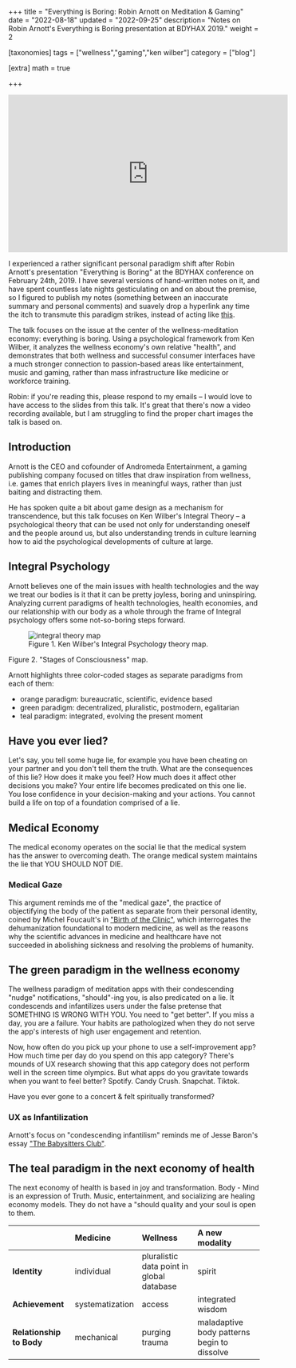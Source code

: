 +++
title = "Everything is Boring: Robin Arnott on Meditation & Gaming"
date = "2022-08-18"
updated = "2022-09-25"
description= "Notes on Robin Arnott's Everything is Boring presentation at BDYHAX 2019."
weight = 2

[taxonomies]
tags = ["wellness","gaming","ken wilber"]
category = ["blog"]

[extra]
math = true

+++
<div class="video-container">
<iframe width="560" height="315" src="https://www.youtube-nocookie.com/embed/n94J-9YxZPc" title="YouTube video player" frameborder="0" allow="accelerometer; autoplay; clipboard-write; encrypted-media; gyroscope; picture-in-picture" allowfullscreen></iframe>
</div>

I experienced a rather significant personal paradigm shift after Robin Arnott's presentation "Everything is Boring" at the BDYHAX conference on February 24th, 2019. I have several versions of hand-written notes on it, and have spent countless late nights gesticulating on and on about the premise, so I figured to publish my notes (something between an inaccurate summary and personal comments) and suavely drop a hyperlink any time the itch to transmute this paradigm strikes, instead of acting like [this](https://knowyourmeme.com/memes/pepe-silvia). 

The talk focuses on the issue at the center of the wellness-meditation economy: everything is boring. Using a psychological framework from Ken Wilber, it analyzes the wellness economy's own relative "health", and demonstrates that both wellness and successful consumer interfaces have a much stronger connection to passion-based areas like entertainment, music and gaming, rather than mass infrastructure like medicine or workforce training.

Robin: if you're reading this, please respond to my emails – I would love to have access to the slides from this talk. It's great that there's now a video recording available, but I am struggling to find the proper chart images the talk is based on.

## Introduction

Arnott is the CEO and cofounder of Andromeda Entertainment, a gaming publishing company focused on titles that draw inspiration from wellness, i.e. games that enrich players lives in meaningful ways, rather than just baiting and distracting them.

He has spoken quite a bit about game design as a mechanism for transcendence, but this talk focuses on Ken Wilber's Integral Theory – a psychological theory that can be used not only for understanding oneself and the people around us, but also understanding trends in culture learning how to aid the psychological developments of culture at large.

## Integral Psychology

Arnott believes one of the main issues with health technologies and the way we treat our bodies is it that it can be pretty joyless, boring and uninspiring. Analyzing current paradigms of health technologies, health economies, and our relationship with our body as a whole through the frame of Integral psychology offers some not-so-boring steps forward.

<figure>
<img src="https://images.squarespace-cdn.com/content/v1/51a0ef99e4b0673a4c034ab8/1373221911253-I9CKMOFPCM86G3TNULLF/Screen-Shot-2013-03-29-at-7.07.30-PM.png" alt="integral theory map">
<figcaption>Figure 1. Ken Wilber's Integral Psychology theory map.</figcaption>
</figure>


Figure 2. "Stages of Consciousness" map.

Arnott highlights three color-coded stages as separate paradigms from each of them:

- orange paradigm: bureaucratic, scientific, evidence based
- green paradigm: decentralized, pluralistic, postmodern, egalitarian
- teal paradigm: integrated, evolving the present moment

## Have you ever lied?

Let's say, you tell some huge lie, for example you have been cheating on your partner and you don't tell them the truth. What are the consequences of this lie? How does it make you feel? How much does it affect other decisions you make? Your entire life becomes predicated on this one lie. You lose confidence in your decision-making and your actions. You cannot build a life on top of a foundation comprised of a lie.

## Medical Economy

The medical economy operates on the social lie that the medical system has the answer to overcoming death. The orange medical system maintains the lie that YOU SHOULD NOT DIE.

### Medical Gaze

This argument reminds me of the "medical gaze", the practice of objectifying the body of the patient as separate from their personal identity, coined by Michel Foucault's in ["Birth of the Clinic"](https://en.wikipedia.org/wiki/The_Birth_of_the_Clinic), which interrogates the dehumanization foundational to modern medicine, as well as the reasons why the scientific advances in medicine and healthcare have not succeeded in abolishing sickness and resolving the problems of humanity.

## The green paradigm in the wellness economy

The wellness paradigm of meditation apps with their condescending "nudge" notifications, "should"-ing you, is also predicated on a lie. It condescends and infantilizes users under the false pretense that
SOMETHING IS WRONG WITH YOU.
You need to "get better". If you miss a day, you are a failure. Your habits are pathologized when they do not serve the app's interests of high user engagement and retention.

Now, how often do you pick up your phone to use a self-improvement app? How much time per day do you spend on this app category? There's mounds of UX research showing that this app category does not perform well in the screen time olympics. 
But what apps do you gravitate towards when you want to feel better? Spotify. Candy Crush. Snapchat. Tiktok.

Have you ever gone to a concert & felt spiritually transformed?

### UX as Infantilization

Arnott's focus on "condescending infantilism" reminds me of Jesse Baron's essay ["The Babysitters Club"](https://reallifemag.com/the-babysitters-club/).

## The teal paradigm in the next economy of health

The next economy of health is based in joy and transformation.
Body - Mind is an expression of Truth.
Music, entertainment, and socializing are healing economy models.
They do not have a "should quality and your soul is open to them.

|                          | Medicine        | Wellness                                          |     A new modality                                         |
|:-------------------------|:----------------|:--------------------------------------------------|:--------------------------------------------|
| **Identity**                 | individual      | pluralistic data point in global database | spirit                                      |
| **Achievement**              | systematization | access                                            | integrated wisdom                           |
| **Relationship to Body** | mechanical      | purging trauma                                    | maladaptive body patterns begin to dissolve |  
